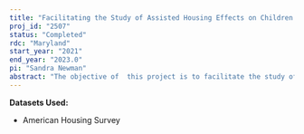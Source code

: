 ```yaml
---
title: "Facilitating the Study of Assisted Housing Effects on Children and Families: Statistically Crosswalking the Panel Study of Income Dynamics and the American Housing Survey"
proj_id: "2507"
status: "Completed"
rdc: "Maryland"
start_year: "2021"
end_year: "2023.0"
pi: "Sandra Newman"
abstract: "The objective of  this project is to facilitate the study of assisted housing effects on healthy child development by statistically cross-walking the nationally representative Panel Study of Income Dynamics (PSID)-Assisted Housing Database (AHD) with the American Housing Survey using model-based imputation methods.  Doing so will substantially enrich the PSID with measures of housing and neighborhood conditions, thereby allowing achievement of the broader goal of the more robust examination of the role of assisted housing in children's developmental outcomes than has been possible to date. Outcomes of interest are three aspects of healthy development--cognitive development, social-emotional development and several dimensions of health such as psychological distress. There are three main hypotheses to explain assisted housing effects: improved housing affordability, improved housing conditions, and improved neighborhood conditions. The PSID-AHD allows us (and other analysts) to follow a nationally representative sample of children younger than 18 who lived in assisted housing into adulthood and compare their outcomes to similar children who were eligible for but did not live in assisted housing."
---
```


**Datasets Used:**

  - American Housing Survey 


